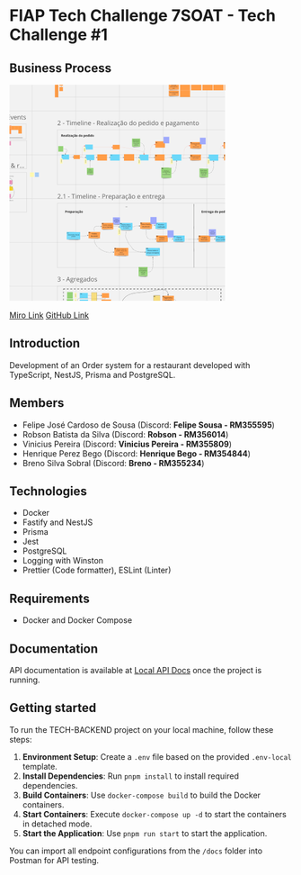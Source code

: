 
# FIAP Tech Challenge 7SOAT - Tech Challenge #1

## Business Process

![Screenshot of Business Process achieved through Event Storming in Miro](thumbnail.png)

[Miro Link](https://miro.com/app/board/uXjVKVo2egw=/)
[GitHub Link](https://github.com/TechChallenge-BFHRV/tech-backend)

## Introduction

Development of an Order system for a restaurant developed with TypeScript, NestJS, Prisma and PostgreSQL.

## Members

- Felipe José Cardoso de Sousa (Discord: **Felipe Sousa - RM355595**)
- Robson Batista da Silva (Discord: **Robson - RM356014**)
- Vinicius Pereira (Discord: **Vinicius Pereira - RM355809**)
- Henrique Perez Bego (Discord: **Henrique Bego - RM354844**)
- Breno Silva Sobral (Discord: **Breno - RM355234**)

## Technologies

- Docker
- Fastify and NestJS
- Prisma
- Jest
- PostgreSQL
- Logging with Winston
- Prettier (Code formatter), ESLint (Linter)

## Requirements

- Docker and Docker Compose

## Documentation

API documentation is available at [Local API Docs](http://localhost:3000/docs) once the project is running.

## Getting started

To run the TECH-BACKEND project on your local machine, follow these steps:

1. **Environment Setup**: Create a `.env` file based on the provided `.env-local` template.
2. **Install Dependencies**: Run `pnpm install` to install required dependencies.
3. **Build Containers**: Use `docker-compose build` to build the Docker containers.
4. **Start Containers**: Execute `docker-compose up -d` to start the containers in detached mode.
6. **Start the Application**: Use `pnpm run start` to start the application.

You can import all endpoint configurations from the `/docs` folder into Postman for API testing.


